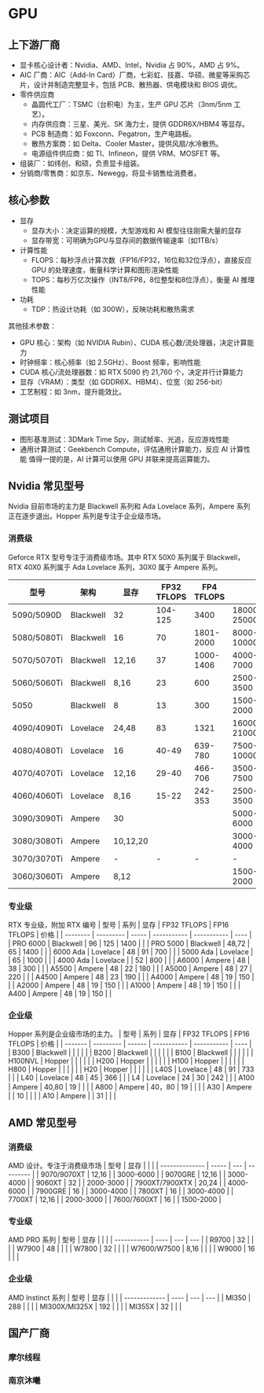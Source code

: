 # GPU

## 上下游厂商

- 显卡核心设计者：Nvidia、AMD、Intel，Nvidia 占 90%，AMD 占 9%。
- AIC 厂商：AIC（Add-In Card）厂商，七彩虹、技嘉、华硕、微星等采购芯片，设计并制造完整显卡，包括 PCB、散热器、供电模块和 BIOS 调优。
- 零件供应商
  - 晶圆代工厂：TSMC（台积电）为主，生产 GPU 芯片（3nm/5nm 工艺）。
  - 内存供应商：三星、美光、SK 海力士，提供 GDDR6X/HBM4 等显存。
  - PCB 制造商：如 Foxconn、Pegatron，生产电路板。
  - 散热方案商：如 Delta、Cooler Master，提供风扇/水冷散热。
  - 电源组件供应商：如 TI、Infineon，提供 VRM、MOSFET 等。
- 组装厂：如纬创、和硕，负责显卡组装。
- 分销商/零售商：如京东、Newegg，将显卡销售给消费者。

## 核心参数
- 显存
  - 显存大小：决定运算的规模，大型游戏和 AI 模型往往刚需大量的显存
  - 显存带宽：可明确为GPU与显存间的数据传输速率（如1TB/s）
- 计算性能
  - FLOPS：每秒浮点计算次数（FP16/FP32，16位和32位浮点），直接反应 GPU 的处理速度，衡量科学计算和图形渲染性能
  - TOPS：每秒万亿次操作（INT8/FP8，8位整型和8位浮点），衡量 AI 推理性能
- 功耗
  - TDP：热设计功耗（如 300W），反映功耗和散热需求

其他技术参数：
- GPU 核心：架构（如 NVIDIA Rubin）、CUDA 核心数/流处理器，决定计算能力
- 时钟频率：核心频率（如 2.5GHz）、Boost 频率，影响性能
- CUDA 核心/流处理器数：如 RTX 5090 约 21,760 个，决定并行计算能力
- 显存（VRAM）：类型（如 GDDR6X、HBM4）、位宽（如 256-bit）
- 工艺制程：如 3nm，提升能效比。

## 测试项目

- 图形基准测试：3DMark Time Spy，测试帧率、光追，反应游戏性能
- 通用计算测试：Geekbench Compute，评估通用计算能力，反应 AI 计算性能
值得一提的是，AI 计算可以使用 GPU 并联来提高运算能力。



## Nvidia 常见型号
Nvidia 目前市场的主力是 Blackwell 系列和 Ada Lovelace 系列，Ampere 系列正在逐步退出。Hopper 系列是专注于企业级市场。

### 消费级
Geforce RTX 型号专注于消费级市场。其中 RTX 50X0 系列属于 Blackwell，RTX 40X0 系列属于 Ada Lovelace 系列，30X0 属于 Ampere 系列。

| 型号        | 架构      | 显存     | FP32 TFLOPS | FP4 TFLOPS |             |
| ----------- | --------- | -------- | ----------- | ---------- | ----------- |
| 5090/5090D  | Blackwell | 32       | 104-125     | 3400       | 18000-25000 |
| 5080/5080Ti | Blackwell | 16       | 70          | 1801-2000  | 8000-10000  |
| 5070/5070Ti | Blackwell | 12,16    | 37          | 1000-1406  | 4000-7000   |
| 5060/5060Ti | Blackwell | 8,16     | 23          | 600        | 2500-3500   |
| 5050        | Blackwell | 8        | 13          | 300        | 1500-2000   |
| 4090/4090Ti | Lovelace  | 24,48    | 83          | 1321       | 16000-21000 |
| 4080/4080Ti | Lovelace  | 16       | 40-49       | 639-780    | 7500-10000  |
| 4070/4070Ti | Lovelace  | 12,16    | 29-40       | 466-706    | 3500-7500   |
| 4060/4060Ti | Lovelace  | 8,16     | 15-22       | 242-353    | 2500-3500   |
| 3090/3090Ti | Ampere    | 30       |             |            | 5000-6000   |
| 3080/3080Ti | Ampere    | 10,12,20 |             |            | 3000-4000   |
| 3070/3070Ti | Ampere    | -        | -           | -          | -           |
| 3060/3060Ti | Ampere    | 8,12     |             |            | 1500-2000   |

### 专业级
RTX 专业级，附加 RTX 编号
| 型号     | 系列      | 显存  | FP32 TFLOPS | FP16 TFLOPS | 价格 |
| -------- | --------- | ----- | ----------- | ----------- | ---- |
| PRO 6000 | Blackwell | 96    | 125         | 1400        |      |
| PRO 5000 | Blackwell | 48,72 | 65          | 1400        |      |
| 6000 Ada | Lovelace  | 48    | 91          | 700         |      |
| 5000 Ada | Lovelace  |       | 65          | 1000        |      |
| 4000 Ada | Lovelace  |       | 52          | 800         |      |
| A6000    | Ampere    | 48    | 38          | 300         |      |
| A5500    | Ampere    | 48    | 22          | 180         |      |
| A5000    | Ampere    | 48    | 27          | 220         |      |
| A4500    | Ampere    | 48    | 23          | 190         |      |
| A4000    | Ampere    | 48    | 19          | 150         |      |
| A2000    | Ampere    | 48    | 19          | 150         |      |
| A1000    | Ampere    | 48    | 19          | 150         |      |
| A400     | Ampere    | 48    | 19          | 150         |      |

### 企业级
Hopper 系列是企业级市场的主力。
| 型号    | 系列      | 显存   | FP32 TFLOPS | FP16 TFLOPS | 价格 |
| ------- | --------- | ------ | ----------- | ----------- | ---- |
| B300    | Blackwell |        |             |             |      |
| B200    | Blackwell |        |             |             |      |
| B100    | Blackwell |        |             |             |      |
| H100NVL | Hopper    |        |             |             |      |
| H200    | Hopper    |        |             |             |      |
| H100    | Hopper    |        |             |             |      |
| H800    | Hopper    |        |             |             |      |
| H20     | Hopper    |        |             |             |      |
| L40S    | Lovelace  | 48     | 91          | 733         |      |
| L40     | Lovelace  | 48     | 45          | 366         |      |
| L4      | Lovelace  | 24     | 30          | 242         |      |
| A100    | Ampere    | 40,80  | 19          |             |      |
| A800    | Ampere    | 40，80 | 19          |             |      |
| A30     | Ampere    |        | 10          |             |      |
| A10     | Ampere    |        | 31          |             |      |



## AMD 常见型号

### 消费级
AMD 设计。专注于消费级市场
| 型号           | 显存  |     |           |
| -------------- | ----- | --- | --------- |
| 9070/9070XT    | 12,16 |     | 3000-6000 |
| 9070GRE        | 12,16 |     | 3000-4000 |
| 9060XT         | 32    |     | 2000-3000 |
| 7900XT/7900XTX | 20,24 |     | 4000-6000 |
| 7900GRE        | 16    |     | 3000-4000 |
| 7800XT         | 16    |     | 3000-4000 |
| 7700XT         | 12,16 |     | 2000-3000 |
| 7600/7600XT    | 16    |     | 1500-2000 |

### 专业级
AMD PRO 系列
| 型号        | 显存 |     |     |
| ----------- | ---- | --- | --- |
| R9700       | 32   |     |     |
| W7900       | 48   |     |     |
| W7800       | 32   |     |     |
| W7600/W7500 | 8,16 |     |     |
| W9000       | 16   |     |     |

### 企业级
AMD Instinct 系列
| 型号          | 显存 |     |     |
| ------------- | ---- | --- | --- |
| MI350         | 288  |     |     |
| MI300X/MI325X | 192  |     |     |
| MI355X        | 32   |     |     |


## 国产厂商

### 摩尔线程



### 南京沐曦